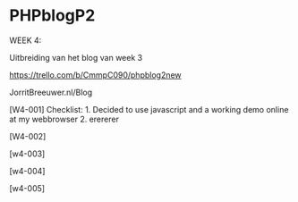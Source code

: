 # PHPblogP2

WEEK 4:

Uitbreiding van het blog van week 3

https://trello.com/b/CmmpC090/phpblog2new

JorritBreeuwer.nl/Blog

[W4-001] Checklist: 1. Decided to use javascript and a working demo online at my webbrowser
                    2.  erererer
                 

[W4-002] 

[w4-003]

[w4-004]

[w4-005] 
